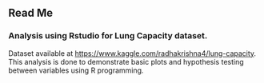 ## Read Me
### Analysis using Rstudio for Lung Capacity dataset.
Dataset available at https://www.kaggle.com/radhakrishna4/lung-capacity. This analysis is done to demonstrate basic plots and hypothesis testing between variables using R programming.
